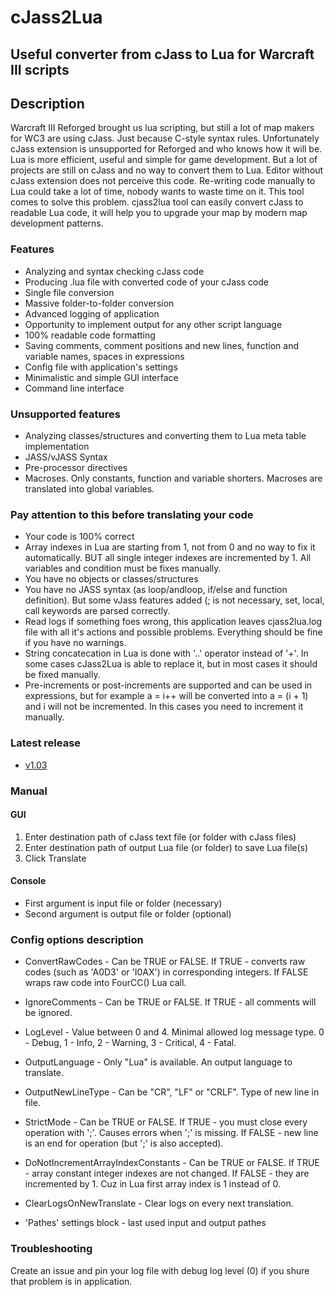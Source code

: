 # cJass2Lua
## Useful converter from cJass to Lua for Warcraft III scripts

## Description
Warcraft III Reforged brought us lua scripting, but still a lot of map makers for WC3 are using cJass. Just because C-style syntax rules. Unfortunately cJass extension is unsupported for Reforged and who knows how it will be. Lua is more efficient, useful and simple for game development. But a lot of projects are still on cJass and no way to convert them to Lua. Editor without cJass extension does not perceive this code. Re-writing code manually to Lua could take a lot of time, nobody wants to waste time on it. This tool comes to solve this problem. cjass2lua tool can easily convert cJass to readable Lua code, it will help you to upgrade your map by modern map development patterns.

### Features
- Analyzing and syntax checking cJass code
- Producing .lua file with converted code of your cJass code
- Single file conversion
- Massive folder-to-folder conversion
- Advanced logging of application
- Opportunity to implement output for any other script language
- 100% readable code formatting
- Saving comments, comment positions and new lines, function and variable names, spaces in expressions
- Config file with application's settings
- Minimalistic and simple GUI interface
- Command line interface

### Unsupported features
- Analyzing classes/structures and converting them to Lua meta table implementation
- JASS/vJASS Syntax
- Pre-processor directives
- Macroses. Only constants, function and variable shorters. Macroses are translated into global variables.

### Pay attention to this before translating your code
- Your code is 100% correct
- Array indexes in Lua are starting from 1, not from 0 and no way to fix it automatically. BUT all single integer indexes are incremented by 1. All variables and condition must be fixes manually.
- You have no objects or classes/structures
- You have no JASS syntax (as loop/andloop, if/else and function definition). But some vJass features added (; is not necessary, set, local, call keywords are parsed correctly. 
- Read logs if something foes wrong, this application leaves cjass2lua.log file with all it's actions and possible problems. Everything should be fine if you have no warnings.
- String concatecation in Lua is done with '..' operator instead of '+'. In some cases cJass2Lua is able to replace it, but in most cases it should be fixed manually.
- Pre-increments or post-increments are supported and can be used in expressions, but for example a = i++ will be converted into a = (i + 1) and i will not be incremented. In this cases you need to increment it manually.

### Latest release
- [v1.03](https://github.com/fullmetal-a/cjass2lua/releases/tag/v1.03)

### Manual
#### GUI
1. Enter destination path of cJass text file (or folder with cJass files)
2. Enter destination path of output Lua file (or folder) to save Lua file(s)
3. Click Translate
#### Console
- First argument is input file or folder (necessary)
- Second argument is output file or folder (optional)

### Config options description
- ConvertRawCodes - Can be TRUE or FALSE. If TRUE - converts raw codes (such as 'A0D3' or 'I0AX') in corresponding integers. If FALSE wraps raw code into FourCC() Lua call.
- IgnoreComments - Can be TRUE or FALSE. If TRUE - all comments will be ignored.
- LogLevel - Value between 0 and 4. Minimal allowed log message type. 0 - Debug, 1 - Info, 2 - Warning, 3 - Critical, 4 - Fatal.
- OutputLanguage - Only "Lua" is available. An output language to translate. 
- OutputNewLineType - Can be "CR", "LF" or "CRLF". Type of new line in file.
- StrictMode - Can be TRUE or FALSE. If TRUE - you must close every operation with ';'. Causes errors when ';' is missing. If FALSE - new line is an end for operation (but ';' is also accepted).
- DoNotIncrementArrayIndexConstants - Can be TRUE or FALSE. If TRUE - array constant integer indexes are not changed. If FALSE - they are incremented by 1. Cuz in Lua first array index is 1 instead of 0.
- ClearLogsOnNewTranslate - Clear logs on every next translation.

- 'Pathes' settings block - last used input and output pathes

### Troubleshooting
Create an issue and pin your log file with debug log level (0) if you shure that problem is in application.
